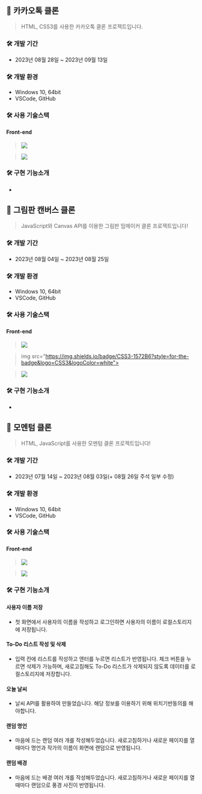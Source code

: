 ## 💬 카카오톡 클론
> HTML, CSS3를 사용한 카카오톡 클론 프로젝트입니다.

### 🛠 개발 기간
* 2023년 08월 28일 ~ 2023년 09월 13일

### 🛠 개발 환경
* Windows 10, 64bit
* VSCode, GitHub

### 🛠 사용 기술스택
#### Front-end
<!-- ---------- HTML5 스킬 아이콘 ---------- -->
> <img src="https://img.shields.io/badge/HTML5-E34F26?style=for-the-badge&logo=html5&logoColor=white"/>
<!-- ---------- CSS3 스킬 아이콘 ---------- -->
> <img src="https://img.shields.io/badge/CSS3-1572B6?style=for-the-badge&logo=CSS3&logoColor=white">

### 🛠 구현 기능소개
#### 
*


## 🎨 그림판 캔버스 클론
> JavaScript와 Canvas API를 이용한 그림판 밈메이커 클론 프로젝트입니다!

### 🛠 개발 기간
* 2023년 08월 04일 ~ 2023년 08월 25일

### 🛠 개발 환경
* Windows 10, 64bit
* VSCode, GitHub

### 🛠 사용 기술스택
#### Front-end
<!-- ---------- HTML5 스킬 아이콘 ---------- -->
> <img src="https://img.shields.io/badge/HTML5-E34F26?style=for-the-badge&logo=html5&logoColor=white"/>
<!-- ---------- CSS3 스킬 아이콘 ---------- -->
> img src="https://img.shields.io/badge/CSS3-1572B6?style=for-the-badge&logo=CSS3&logoColor=white">
<!-- ---------- JavaScript 스킬 아이콘 ---------- -->
> <img src="https://img.shields.io/badge/JavaScript-F7DF1E?style=for-the-badge&logo=JavaScript&logoColor=white"/>

### 🛠 구현 기능소개
#### 
*


## 📒 모멘텀 클론
> HTML, JavaScript를 사용한 모멘텀 클론 프로젝트입니다!

### 🛠 개발 기간
* 2023년 07월 14일 ~ 2023년 08월 03일(+ 08월 26일 주석 일부 수정)

### 🛠 개발 환경
* Windows 10, 64bit
* VSCode, GitHub

### 🛠 사용 기술스택
#### Front-end
<!-- ---------- HTML5 스킬 아이콘 ---------- -->
> <img src="https://img.shields.io/badge/HTML5-E34F26?style=for-the-badge&logo=html5&logoColor=white"/>
<!-- ---------- JavaScript 스킬 아이콘 ---------- -->
> <img src="https://img.shields.io/badge/JavaScript-F7DF1E?style=for-the-badge&logo=JavaScript&logoColor=white"/>

### 🛠 구현 기능소개
#### 사용자 이름 저장
* 첫 화면에서 사용자의 이름을 작성하고 로그인하면
  사용자의 이름이 로컬스토리지에 저장됩니다.
#### To-Do 리스트 작성 및 삭제
* 입력 칸에 리스트를 작성하고 엔터를 누르면 리스트가 반영됩니다.
  체크 버튼을 누르면 삭제가 가능하며,
  새로고침해도 To-Do 리스트가 삭제되지 않도록
  데이터를 로컬스토리지에 저장합니다.
#### 오늘 날씨
* 날씨 API를 활용하여 만들었습니다.
  해당 정보를 이용하기 위해 위치기반동의를 해야합니다.
#### 랜덤 명언
* 마음에 드는 랜덤 여러 개를 작성해두었습니다.
  새로고침하거나 새로운 페이지를 열 때마다
  명언과 작가의 이름이 화면에 랜덤으로 반영됩니다.
#### 랜덤 배경
* 마음에 드는 배경 여러 개를 작성해두었습니다.
  새로고침하거나 새로운 페이지를 열 때마다
  랜덤으로 풍경 사진이 반영됩니다.
